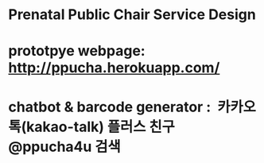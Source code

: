 # Prenatal Public Chair Service Design

# prototpye webpage: http://ppucha.herokuapp.com/
# chatbot & barcode generator :  카카오톡(kakao-talk) 플러스 친구   @ppucha4u 검색
